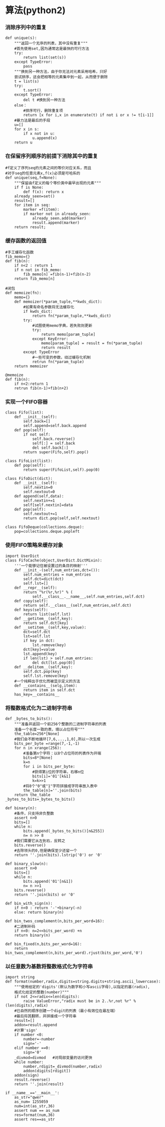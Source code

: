 算法(python2)
=======================
### 消除序列中的重复

    def unique(s):
        """返回一个无序的列表，其中没有重复"""
        #首先使用set,因为通常这是最快的可行方法
        try:
            return list(set(s))
        except TypeError:
            pass
        """换到另一种方法，由于你无法对元素采用哈希，只好
        尝试排序，这会把相等的元素集中到一起，从而便于删除
        t = list(s)
        try:
            t.sort()
        except TypeError:
            del t #换到另一种方法
        else：
            #排序可行，删除重复项
            return [x for i,x in enumerate(t) if not i or x != t[i-1]]
        #暴力法是最后的手段
        u=[]
        for x in s:
            if x not in u:
                u.append(x)
        return u

### 在保留序列顺序的前提下消除其中的重复

    #f定义了序列seq的元素之间的等价对应关系，而且
    #对于seq的任意元素x,f(x)必须是可哈系的
    def unique(seq,f=None):
        """保留由f定义的每个等价类中最早出现的元素"""
        if f is None:
            def f(x): return x
        already_seen=set()
        result=[]
        for item in seq:
            marker =f(item):
            if marker not in already_seen:
                already_seen.add(marker)
                result.append(marker)
        return result;


### 缓存函数的返回值

    #手工缓存化函数
    fib_memo={}
    def fib(n):
        if n<2 : return 1
        if n not in fib_memo:
            fib_memo[n] =fib(n-1)+fib(n-2)
        return fib_memo[n]

    #闭包
    def memoize(fn):
        memo={}
        def memoizer(*param_tuple,**kwds_dict):
            #如果有命名参数将无法缓存化
            if kwds_dict:
                return fn(*param_tuple,**kwds_dict)
            try:
                #试图使用memo字典，若失败则更新
                try:
                    return memo[param_tuple]
                except KeyError:
                    memo[param_tuple] = result = fn(*param_tuple)
                    return result
            except TypeError
                #一些可变的参数，绕过缓存化机制
                retrun fn(*param_tuple)
        return memoizer
    
    @memoize
    def fib(n):
        if n<2:return 1
        retrun fib(n-1)+fib(n+2)

### 实现一个FIFO容器

    class Fifo(list):
        def __init__(self):
            self.back=[]
            self.append=self.back.append
        def pop(self):
            if not self:
                self.back.reverse()
                self[:] = self.back
                del self.back[:]
            return super(Fifo,self).pop()

    class FifoList(list):
        def pop(self):
            return super(FifoList,self).pop(0)

    class FifoDict(dict):
        def __init__(self):
            self.nextin=0
            self.nextout=0
        def append(self,data):
            self.nextin+=1
            self[self.nextin]=data
        def pop(self):
            self.nextout+=1
            return dict.pop(self,self.nextout)

    class FifoDeque(collections.deque):
        pop=collections.deque.popleft

### 使用FIFO策略来缓存对象

    import UserDict
    class FifoCache(object,UserDict.DictMixin):
        '''一个能够记住被设置过的条目的映射'''
        def __init_-(self,num_entries,dct=()):
            self.num_entries = num_entries
            self.dct=dict(dct)
            self.lst=[]
        def __repr__(self):
            return "%r(%r,%r)" % (
                self.__class__.__name__,self.num_entries,self.dct)
        def copy(self):
            return self.__class__(self,num_entries,self.dct)
        def keys(self):
            return list(self.lst)
        def __getitem__(self,key):
            return self.dct[key]
        def __setitem__(self,key,value):
            dct=self.dct
            lst=self.lst
            if key in dct:
                lst.remove(key)
            dct[key]=value
            lst.append(key)
            if len(lst) > self.num_entries:
                del dct[lst.pop(0)]
        def __delitem__(self,key):
            self.dct.pop(key)
            self.lst.remove(key)
        #一个纯粹出于优化而被显示定义的方法
        def __contains__(selg,item):
            return item in self.dct
        has_key=__contains__


### 将整数格式化为二进制字符串

    def _bytes_to_bits():
        """准备并返回一个前256个整数的二进制字符串的列表
        准备一个长度一致的表，填以占位符号"""
        the_table=256*[None]
        #我们会不断地循环[7,6,...,1,0],所以一次生成
        bits_per_byte =range(7,-1,-1)
        for n in xrange(256):
            #准备第n个字符：以8个占位符的列表作为开端
            bits=8*[None]
            k=n
            for i in bits_per_byte:
                #获得第i位的字符串，右移n位
                bits[i]='01'[k&1]
                k=k>>1
            #将8个"0"或"1"字符拼接成字符串放入表中
            the_table[n]=''.join(bits)
        return the_table
    _bytes_to_bits=_bytes_to_bits()

    def binary(n):
        #条件，只支持非负整数
        assert n>0
        bits=[]
        while n:
            bits.append(_bytes_to_bits()[n&255])
            n= n >> 8
        #我们需要它从左到右，反转之
        bits.reverse()
        #去除领头的0,但是确保至少还留一个
        return ''.join(bits).lstrip('0') or '0'

    def binary_slow(n):
        assert n>0
        bits=[]
        while n:
            bits.append('01'[n&1])
            n= n >>1
        bits.reverse()
        return ''.join(bits) or '0'

    def bin_with_sign(n):
        if n<0 : return '-'+binary(-n)
        else: return binary(n)

    def bin_twos_complement(n,bits_per_word=16):
        #二进制补码
        if n<0: n=2<<bits_per_word) +n
        return binary(n)

    def bin_fixed(n,bits_per_word=16):
        return bin_twos_complement(n,bits_per_word).rjust(bits_per_word,'0')

### 以任意数为基数将整数格式化为字符串

    import string
    def format(number,radix,digits=string.digits+string.ascii_lowercase):
        """使用给定的'digits'(默认为数字和小写ascii字母),以指定的基(radix),
        格式化给定的整数(number)"""
        if not 2<=radix<=len(digits):
            raise ValueError,"radix must be in 2..%r,not %r" % (len(digits),radix)
        #已自然的顺序创建一个digit的列表（最小有效位在最左端）
        #最后将其翻转，并拼接成一个字符串
        result=[]
        addon=result.append
        #计算'sign'
        if number <0:
            number=-number
            sign='-'
        elif number ==0:
            sign='0'
        _divmod=divmod   #对局部变量的访问更快
        while number:
            number,rdigit=_divmod(number,radix)
            addon(digits[rdigit])
        addon(sign)
        result.reverse()
        return ''.join(result)

    if __name__=='__main__':
        as_str="qwer"
        as_num= 1255059
        num=int(as_str,36)
        assert num == as_num
        res=format(num,36)
        assert res==as_str

    
